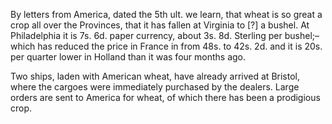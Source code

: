 By letters from America, dated the 5th ult. we learn, that wheat is so
                    great a crop all over the Provinces, that it has fallen at Virginia to [?]
                    a bushel. At Philadelphia it is 7s. 6d. paper currency,
                    about 3s. 8d. Sterling per bushel;–which has reduced the price in
                    France in from 48s. to 42s. 2d. and it is 20s. per quarter lower in Holland than it was four months ago.Two ships, laden with American wheat, have already arrived at Bristol, where
                    the cargoes were immediately purchased by the dealers. Large orders
                    are sent to America for wheat, of which there has been a prodigious
                    crop.
